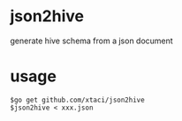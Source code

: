# json2hive
generate hive schema from a json document

# usage
```
$go get github.com/xtaci/json2hive
$json2hive < xxx.json
```
